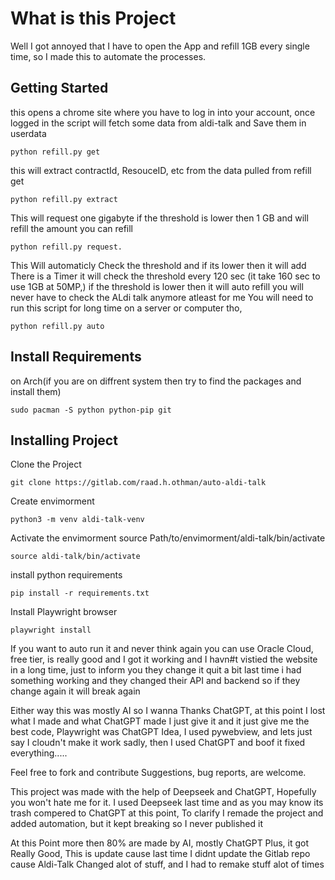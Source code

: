 # What is this Project

Well I got annoyed that I have to open the App and refill 1GB every single time, so I made this to automate the processes.


## Getting Started

this opens a chrome site where you have to log in into your account, 
once logged in the script will fetch some data from aldi-talk
and Save them in userdata
```
python refill.py get
```

this will extract contractId, ResouceID, etc from the data pulled from refill get
```
python refill.py extract
```

This will request one gigabyte if the threshold is lower then 1 GB and will refill the amount you can refill
```
python refill.py request.
```
This Will automaticly Check the threshold and if its lower then it will add
There is a Timer it will check the threshold every 120 sec (it take 160 sec to use 1GB at 50MP,)
if the threshold is lower then it will auto refill you will never have to check the ALdi talk anymore atleast for me
You will need to run this script for long time on a server or computer tho,

```
python refill.py auto 
```


## Install Requirements

on Arch(if you are on diffrent system then try to find the packages and install them)
```
sudo pacman -S python python-pip git
```


## Installing Project

Clone the Project
```
git clone https://gitlab.com/raad.h.othman/auto-aldi-talk
```

Create envimorment
```
python3 -m venv aldi-talk-venv
```

Activate the envimorment
source Path/to/envimorment/aldi-talk/bin/activate
```
source aldi-talk/bin/activate
```

install python requirements
```
pip install -r requirements.txt
```

Install Playwright browser
```
playwright install
```




If you want to auto run it and never think again you can use Oracle Cloud, free tier, is really good and I got it working
and I havn#t vistied the website in a long time, 
just to inform you they change it quit a bit last time i had something working and they changed their API and backend
so if they change again it will break again


Either way this was mostly AI so I wanna  Thanks ChatGPT, at this point I lost what I made and what ChatGPT made I just give it and 
it just give me the best code, Playwright was ChatGPT Idea, I used pywebview, and lets just say I cloudn't make it work sadly, then
I used ChatGPT and boof it fixed everything.....





Feel free to fork and contribute Suggestions, bug reports, are welcome.


This project was made with the help of Deepseek and ChatGPT, Hopefully you won't hate me for it.
I used Deepseek last time and as you may know its trash compered to ChatGPT at this point, 
To clarify I remade the project and added automation, but it kept breaking so I never published it



At this Point more then 80% are made by AI, mostly ChatGPT Plus, it got Really Good, 
This is update cause last time I didnt update the Gitlab repo cause Aldi-Talk Changed alot of stuff, and I had to remake stuff alot of times